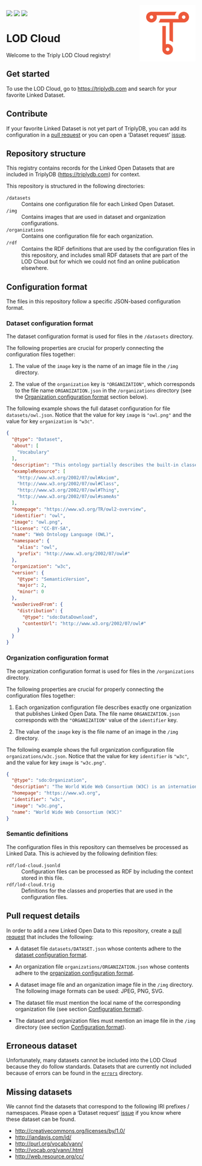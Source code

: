 <img src="img/triply.png" align="right" height="150">

[![](https://img.shields.io/badge/datasets-14-brightgreen)](datasets)
[![](https://img.shields.io/badge/errors-8-red)](datasets/errors)
[![](https://img.shields.io/badge/organizations-9-orange)](organizations)

# LOD Cloud

Welcome to the Triply LOD Cloud registry!

## Get started

To use the LOD Cloud, go to https://triplydb.com and search for your
favorite Linked Dataset.

## Contribute

If your favorite Linked Dataset is not yet part of TriplyDB, you can
add its configuration in a [pull
request](https://github.com/TriplyDB/LOD-Cloud/pulls) or you can open
a ‘Dataset request’
[issue](https://github.com/TriplyDB/LOD-Cloud/issues).

## Repository structure

This registry contains records for the Linked Open Datasets that are
included in TriplyDB (https://triplydb.com) for context.

This repository is structured in the following directories:

<dl>
  <dt><code>/datasets</code></dt>
  <dd>Contains one configuration file for each Linked Open Dataset.</dd>
  <dt><code>/img</code></dt>
  <dd>Contains images that are used in dataset and organization configurations.</dd>
  <dt><code>/organizations</code></dt>
  <dd>Contains one configuration file for each organization.</dd>
  <dt><code>/rdf</code></dt>
  <dd>Contains the RDF definitions that are used by the configuration files in this repository, and includes small RDF datasets that are part of the LOD Cloud but for which we could not find an online publication elsewhere.</dd>
</dl>

## Configuration format

The files in this repository follow a specific JSON-based
configuration format.

### Dataset configuration format

The dataset configuration format is used for files in the `/datasets`
directory.

The following properties are crucial for properly connecting the
configuration files together:

  1. The value of the `image` key is the name of an image file in the
     `/img` directory.

  2. The value of the `organization` key is `"ORGANIZATION"`, which
     corresponds to the file name `ORGANIZATION.json` in the
     `/organizations` directory (see the [Organization configuration
     format](#organization-configuration-format) section below).

The following example shows the full dataset configuration for file
`datasets/owl.json`.  Notice that the value for key `image` is
`"owl.png"` and the value for key `organization` is `"w3c"`.

```json
{
  "@type": "Dataset",
  "about": [
    "Vocabulary"
  ],
  "description": "This ontology partially describes the built-in classes and properties that together form the basis of the RDF/XML syntax of OWL 2.  The content of this ontology is based on Tables 6.1 and 6.2 in Section 6.4 of the OWL 2 RDF-Based Semantics specification, available at <http://www.w3.org/TR/owl2-rdf-based-semantics/>.\n\nPlease note that those tables do not include the different annotations (labels, comments and `rdfs:isDefinedBy` links) used in this file.  Also note that the descriptions provided in this ontology do not provide a complete and correct formal description of either the syntax or the semantics of the introduced terms (please see the OWL 2 recommendations for the complete and normative specifications).\n\nFurthermore, the information provided by this ontology may be misleading if not used with care. This ontology SHOULD NOT be imported into OWL ontologies. Importing this file into an OWL 2 DL ontology will cause it to become an OWL 2 Full ontology and may have other, unexpected, consequences.",
  "exampleResource": [
    "http://www.w3.org/2002/07/owl#Axiom",
    "http://www.w3.org/2002/07/owl#Class",
    "http://www.w3.org/2002/07/owl#Thing",
    "http://www.w3.org/2002/07/owl#sameAs"
  ],
  "homepage": "https://www.w3.org/TR/owl2-overview",
  "identifier": "owl",
  "image": "owl.png",
  "license": "CC-BY-SA",
  "name": "Web Ontology Language (OWL)",
  "namespace": {
    "alias": "owl",
    "prefix": "http://www.w3.org/2002/07/owl#"
  },
  "organization": "w3c",
  "version": {
    "@type": "SemanticVersion",
    "major": 2,
    "minor": 0
  },
  "wasDerivedFrom": {
    "distribution": {
      "@type": "sdo:DataDownload",
      "contentUrl": "http://www.w3.org/2002/07/owl#"
    }
  }
}
```

### Organization configuration format

The organization configuration format is used for files in the
`/organizations` directory.

The following properties are crucial for properly connecting the
configuration files together:

  1. Each organization configuration file describes exactly one
     organization that publishes Linked Open Data.  The file name
     `ORGANIZATION.json` corresponds with the `"ORGANIZATION"` value
     of the `identifier` key.

  2. The value of the `image` key is the file name of an image in the
     `/img` directory.

The following example shows the full organization configuration file
`organizations/w3c.json`.  Notice that the value for key `identifier`
is `"w3c"`, and the value for key `image` is `"w3c.png"`.

```json
{
  "@type": "sdo:Organization",
  "description": "The World Wide Web Consortium (W3C) is an international community where Member organizations, a full-time staff, and the public work together to develop Web standards.  Led by Web inventor and Director Tim Berners-Lee and CEO Jeffrey Jaffe, W3C's mission is to lead the Web to its full potential.  Contact W3C for more information.",
  "homepage": "https://www.w3.org",
  "identifier": "w3c",
  "image": "w3c.png",
  "name": "World Wide Web Consortium (W3C)"
}
```

### Semantic definitions

The configuration files in this repository can themselves be processed
as Linked Data.  This is achieved by the following definition files:

<dl>
  <dt><code>rdf/lod-cloud.jsonld</code></dt>
  <dd>Configuration files can be processed as RDF by including the context stored in this file.</dd>
  <dt><code>rdf/lod-cloud.trig</code></dt>
  <dd>Definitions for the classes and properties that are used in the configuration files.</dd>
</dl>

## Pull request details

In order to add a new Linked Open Data to this repository, create a
[pull request](https://github.com/TriplyDB/LOD-Cloud/pulls) that
includes the following:

  - A dataset file `datasets/DATASET.json` whose contents adhere to
    the [dataset configuration format](#dataset-configuration-format).

  - An organization file `organizations/ORGANIZATION.json` whose
    contents adhere to the [organization configuration
    format](#organization-configuration-format).

  - A dataset image file and an organization image file in the `/img`
    directory.  The following image formats can be used: JPEG, PNG,
    SVG.

  - The dataset file must mention the local name of the corresponding
    organization file (see section [Configuration
    format](#configuration-format)).

  - The dataset and organization files must mention an image file in
    the `/img` directory (see section [Configuration
    format](#configuration-format)).

## Erroneous dataset

Unfortunately, many datasets cannot be included into the LOD Cloud
because they do follow standards.  Datasets that are currently not
included because of errors can be found in the
[`errors`](datasets/errors) directory.

## Missing datasets

We cannot find the datasets that correspond to the following IRI
prefixes / namespaces.  Please open a ‘Dataset request’
[issue](https://github.com/TriplyDB/LOD-Cloud/issues) if you know
where these dataset can be found.

- http://creativecommons.org/licenses/by/1.0/
- http://iandavis.com/id/
- http://purl.org/vocab/vann/
- http://vocab.org/vann/.html
- http://web.resource.org/cc/
